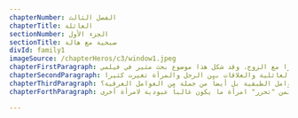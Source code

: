 ```yaml
---
chapterNumber: الفصل الثالث
chapterTitle: العائلة
sectionNumber: الجزء الأول
sectionTitle: صبحية مع هالة
divId: family1
imageSource: /chapterHeros/c3/window1.jpeg
chapterFirstParagraph: في بحث أنجزته تحضيرا لفيلمي "مخدومين"،  أوليت اهتماما كبيرا للعائلة اللبنانية. وقد أثارت النساء اهتمامي تحديدا، وأدورهن في البنية العائلية- مسؤولياتهن عن حياة المنزل الداخلية، وتربية أولادهن، واعتناءهن بأهلن، وانخراطهن في العلاقات العائلية والاجتماعية. ولأنهن غارقات في المهمات الموكلة إليهن وتقمن بوظائف عدة - تنظيف، تربية، تمريض، طهو الطعام، إلخ - هن أول من يشعر بالحاجة إلى عاملة منزلية، تصير ربة المنزل "ربة عملها". ويلجأ أفراد العائلة إلى ربة المنزل في ما يطلبونه من العاملة المنزلية التي تصير امتدادًا لربة المنزل. دور ربات المنازل هذا الذي جعلهن "ربات عمل" يطرح سؤالا عن حريتهن التي حصلن عليها على حساب العاملات الأجنبيات وتحولهن إلى قوة عمل أو سلعة. حاولت أن أعرف عن كثب تناقضات ربات المنزل- العمل الذي تقوم به عاملات المنازل وسمح "بتحرر" النساء، ربات البيوت، ألا يحافظ على النظام الأبوي؟ ألا يبقي النساء داخل نظام قمع ضد أنفسهن في نهاية المطاف؟ للردّ على تساؤلاتي، طرحت مجموعة أسئلة على نساء من محيطي القريب الذي ينتمي إلى الطبقة الوسطى البيروتية. وسجلت مقابلاتي إياهن، تارة بمفردهن وطورا مع الزوج. وقد شكل هذا موضوع بحث مثير في فيلمي.
chapterSecondParagraph: استمعت من جديد إلى المقابلات، واخترت 6 منها لنشرها في هذا الموقع- 5 مقابلات مع نساء، ومقابلة واحدة مع رجل. وزعت المقابلات على أشخاص ستة، خمسة نساء ورجل، مهنتهم/ن الكتابة،  لتحويل كل منها قصة. وحملت الكاتبات والكاتب على استعمال مخيلاتهم/هن في الكتابة، لئلا تدون المقابلات على نحو حرفي. وكنت آمل من ذلك جذب بصيرة القارئ وإشراكه في الموضوع، كأن يرى نفسه داخل النص، أو في موضع المتحدث في المقابلة، بلا حكم عليهم. ثم طلبت من 6 فنانين تشكيليين أن يرسموا لوحتان او ثلاثة لكل نص. إضافة إلى هذه النصوص واللوحات، عملت مع بعض الممثلات ومع ممثل، اعتمادًا على مقتطفات قصيرة مستلة من المقابلات. من المقتطفات انتحلت الممثلات وانتحل الممثل أدور الأشخاص المتحدثين في المقابلات، وأدوها أمام الكاميرا. كانت هذه التجربة مشوقة جداً. فالممثلات (والممثل) تفاعلن مع النص وتملكنه، مستعملات تجاربهن الشخصية. وهذا ما أثار تساؤلاتهن وتناقضاتهن فيما هن يؤدين أدواهن. اليوم، تغيرت الأحوال في لبنان، بسبب الانهيار الاقتصادي والمالي. قل عدد العائلات التي تستخدم عاملات منزليات، والبنية العائلية والعلاقات بين الرجل والمرأة تغيرت كثيرا.
chapterThirdParagraph: بقدر ما يفضل النظام الاجتماعي بأكمله إبقاء العاملات المنزليات غير مرئيات، فإن وجودهن في البلد وداخل المنزل لا يرجع فقط إلى ديناميات اجتماعية وعرقية وجنسية وعائلية معينة، بل إنه يؤثر بدوره على كل هذه الديناميات بأشكال متفاوتة. إن وجود عاملة منزلية في البيت يعني أن المرأة ستتمتع بحرية أكبر في السعي وراء أشياء أخرى، إذ يمكن أن ينتقل عبء رعاية المنزل – كما رعاية الأطفال أو المسنين – إلى شخص آخر يُتوقع منه أداء أكثر مهام الرعاية حميمية مع إبقائه دائماً خارج الروابط العاطفية والاجتماعية للأسرة. في مجتمع كما لبنان، فيه ديناميات جندرية صارمة إلى حد ما يتم بوفقها تقييد النساء وتعريفهن من خلال أدوارهن كربّات منزل وزوجات وأمهات وبنات مطيعات، ما هي عواقب مشاركة مرأة أخرى في جزء مهم من هذه الرعاية؟ خاصة حين يُنظر إلى المرأة الأخرى بنظرة دونية لا تنبع فقط من العوامل الطبقية بل أيضاً من جملة من العوامل العرقية؟
chapterForthParagraph: هذه الروايات المتخيلة عن حياة النساء – استناداً إلى مقابلات مع أشخاص حقيقيين – تدخل خلف الأبواب المغلقة لمنزل الأسرة لتروي من ناحية قصة عن جملة الأسباب التي قد تدفع المرأة إلى دعوة "شخص غريب" إلى قلب الأسرة من أجل المساعدة في أدوار الرعاية. يوضح هذا الطريقة التي يؤثر بها وجود العاملة على علاقات المرأة- مع أطفالها ومنزلها وحتى مع زوجها وحياتهما الحميمة كزوجين. في الوقت نفسه، لا يمكن لهذه الروايات بين سطورها إلا أن تخون وتكشف كل الديناميات القبيحة الفاعلة هنا- الشعور بالتفوق العرقي الذي تشعر به الأسرة تجاه العاملة المنزلية وطرق تحكمهم بها في كل جوانب حياتها، وكيف يدعم القانون ويفرض هذه السيطرة، ومن ثم كيف ثمن "تحرر" امرأة ما يكون غالباً عبودية لامرأة أخرى.

---
```

